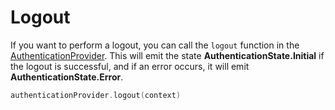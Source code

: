 <!--
 * Copyright (c) 2024, WSO2 LLC. (https://www.wso2.com).
 *
 * WSO2 LLC. licenses this file to you under the Apache License,
 * Version 2.0 (the "License"); you may not use this file except
 * in compliance with the License.
 * You may obtain a copy of the License at
 *
 *     http://www.apache.org/licenses/LICENSE-2.0
 *
 * Unless required by applicable law or agreed to in writing,
 * software distributed under the License is distributed on an
 * "AS IS" BASIS, WITHOUT WARRANTIES OR CONDITIONS OF ANY
 * KIND, either express or implied. See the License for the
 * specific language governing permissions and limitations
 * under the License.
-->
# Logout

If you want to perform a logout, you can call the `logout` function in the <a href="/mobile-ui-sdks/android/api/core/io.asgardeo.android.core.provider.providers.authentication/-authentication-provider/index.html" target="_blank">AuthenticationProvider</a>. This will emit the state **AuthenticationState.Initial** if the logout is successful, and if an error occurs, it will emit **AuthenticationState.Error**.

```kotlin
authenticationProvider.logout(context)
```
